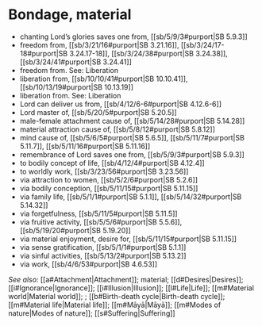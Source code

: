# Bondage, material

* chanting Lord’s glories saves one from, [[sb/5/9/3#purport|SB 5.9.3]]
* freedom from, [[sb/3/21/16#purport|SB 3.21.16]], [[sb/3/24/17-18#purport|SB 3.24.17-18]], [[sb/3/24/38#purport|SB 3.24.38]], [[sb/3/24/41#purport|SB 3.24.41]]
* freedom from. See: Liberation 
* liberation from, [[sb/10/10/41#purport|SB 10.10.41]], [[sb/10/13/19#purport|SB 10.13.19]]
* liberation from. See: Liberation 
* Lord can deliver us from, [[sb/4/12/6-6#purport|SB 4.12.6-6]]
* Lord master of, [[sb/5/20/5#purport|SB 5.20.5]]
* male-female attachment cause of, [[sb/5/14/28#purport|SB 5.14.28]]
* material attraction cause of, [[sb/5/8/12#purport|SB 5.8.12]]
* mind cause of, [[sb/5/6/5#purport|SB 5.6.5]], [[sb/5/11/7#purport|SB 5.11.7]], [[sb/5/11/16#purport|SB 5.11.16]]
* remembrance of Lord saves one from, [[sb/5/9/3#purport|SB 5.9.3]]
* to bodily concept of life, [[sb/4/12/4#purport|SB 4.12.4]]
* to worldly work, [[sb/3/23/56#purport|SB 3.23.56]]
* via attraction to women, [[sb/5/2/6#purport|SB 5.2.6]]
* via bodily conception, [[sb/5/11/15#purport|SB 5.11.15]]
* via family life, [[sb/5/1/1#purport|SB 5.1.1]], [[sb/5/14/32#purport|SB 5.14.32]]
* via forgetfulness, [[sb/5/11/5#purport|SB 5.11.5]]
* via fruitive activity, [[sb/5/5/6#purport|SB 5.5.6]], [[sb/5/19/20#purport|SB 5.19.20]]
* via material enjoyment, desire for, [[sb/5/11/15#purport|SB 5.11.15]]
* via sense gratification, [[sb/5/1/1#purport|SB 5.1.1]]
* via sinful activities, [[sb/5/13/2#purport|SB 5.13.2]]
* via work, [[sb/4/6/53#purport|SB 4.6.53]]

*See also:* [[a#Attachment|Attachment]]; material; [[d#Desires|Desires]]; [[i#Ignorance|Ignorance]]; [[i#Illusion|Illusion]]; [[l#Life|Life]]; [[m#Material world|Material world]]; ; [[b#Birth-death cycle|Birth-death cycle]]; [[m#Material life|Material life]]; [[m#Māyā|Māyā]]; [[m#Modes of nature|Modes of nature]]; [[s#Suffering|Suffering]]
